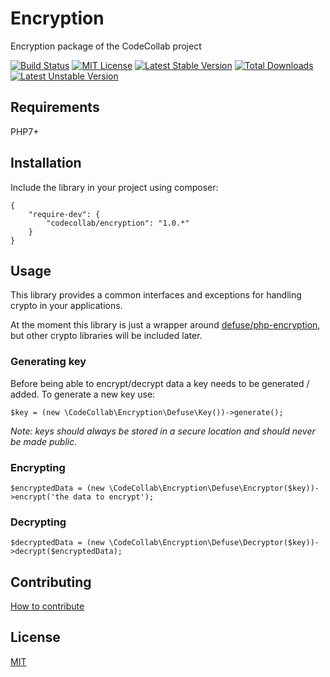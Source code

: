 # Encryption

Encryption package of the CodeCollab project

[![Build Status](https://travis-ci.org/CodeCollab/Encryption.svg?branch=master)](https://travis-ci.org/CodeCollab/Encryption) [![MIT License](https://img.shields.io/badge/license-MIT-blue.svg)](mit) [![Latest Stable Version](https://poser.pugx.org/codecollab/encryption/v/stable)](https://packagist.org/packages/codecollab/encryption) [![Total Downloads](https://poser.pugx.org/codecollab/encryption/downloads)](https://packagist.org/packages/codecollab/encryption) [![Latest Unstable Version](https://poser.pugx.org/codecollab/encryption/v/unstable)](https://packagist.org/packages/codecollab/encryption)

## Requirements

PHP7+

## Installation

Include the library in your project using composer:

    {
        "require-dev": {
            "codecollab/encryption": "1.0.*"
        }
    }

## Usage

This library provides a common interfaces and exceptions for handling crypto in your applications.

At the moment this library is just a wrapper around [defuse/php-encryption](https://github.com/defuse/php-encryption), but other crypto libraries will be included later.

### Generating key

Before being able to encrypt/decrypt data a key needs to be generated / added. To generate a new key use:

    $key = (new \CodeCollab\Encryption\Defuse\Key())->generate();
    
*Note: keys should always be stored in a secure location and should never be made public.*

### Encrypting

    $encryptedData = (new \CodeCollab\Encryption\Defuse\Encryptor($key))->encrypt('the data to encrypt');

### Decrypting

    $decryptedData = (new \CodeCollab\Encryption\Defuse\Decryptor($key))->decrypt($encryptedData);

## Contributing

[How to contribute][contributing]

## License

[MIT][mit]

[contributing]: https://github.com/CodeCollab/Encryption/blob/master/CONTRIBUTING.md
[mit]: http://spdx.org/licenses/MIT
